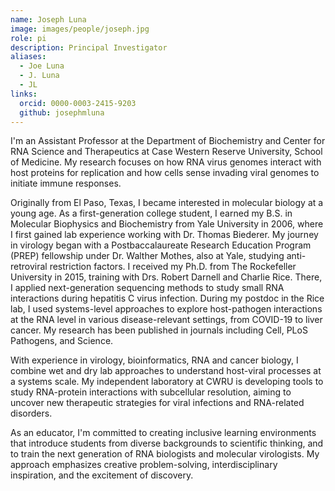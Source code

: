 ```yaml
---
name: Joseph Luna
image: images/people/joseph.jpg
role: pi
description: Principal Investigator
aliases:
  - Joe Luna
  - J. Luna
  - JL
links:
  orcid: 0000-0003-2415-9203
  github: josephmluna
---
```


I'm an Assistant Professor at the Department of Biochemistry and Center for RNA Science and Therapeutics at Case Western Reserve University, School of Medicine. My research focuses on how RNA virus genomes interact with host proteins for replication and how cells sense invading viral genomes to initiate immune responses.

Originally from El Paso, Texas, I became interested in molecular biology at a young age. As a first-generation college student, I earned my B.S. in Molecular Biophysics and Biochemistry from Yale University in 2006, where I first gained lab experience working with Dr. Thomas Biederer. My journey in virology began with a Postbaccalaureate Research Education Program (PREP) fellowship under Dr. Walther Mothes, also at Yale, studying anti-retroviral restriction factors.
I received my Ph.D. from The Rockefeller University in 2015, training with Drs. Robert Darnell and Charlie Rice. There, I applied next-generation sequencing methods to study small RNA interactions during hepatitis C virus infection. During my postdoc in the Rice lab, I used systems-level approaches to explore host-pathogen interactions at the RNA level in various disease-relevant settings, from COVID-19 to liver cancer. My research has been published in journals including Cell, PLoS Pathogens, and Science.

With experience in virology, bioinformatics, RNA and cancer biology, I combine wet and dry lab approaches to understand host-viral processes at a systems scale. My independent laboratory at CWRU is developing tools to study RNA-protein interactions with subcellular resolution, aiming to uncover new therapeutic strategies for viral infections and RNA-related disorders.

As an educator, I'm committed to creating inclusive learning environments that introduce students from diverse backgrounds to scientific thinking, and to train the next generation of RNA biologists and molecular virologists. My approach emphasizes creative problem-solving, interdisciplinary inspiration, and the excitement of discovery.

